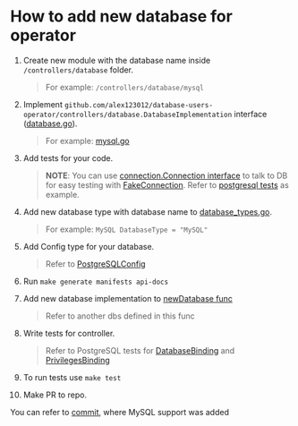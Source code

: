 # How to add new database for operator

1. Create new module with the database name inside `/controllers/database` folder.
    > For example: `/controllers/database/mysql`

1. Implement `github.com/alex123012/database-users-operator/controllers/database.DatabaseImplementation` interface ([database.go](/controllers/database/database.go#L33)).
    > For example: [mysql.go](/controllers/database/mysql/mysql.go#L24)

1. Add tests for your code.
    > **NOTE**: You can use [connection.Connection interface](/controllers/database/connection/common.go#L30) to talk to DB for easy testing with [FakeConnection](/controllers/database/connection/fake.go#L24). Refer to [postgresql tests](/controllers/database/postgresql/postgresql_test.go#L34) as example.

1. Add new database type with database name to [database_types.go](/api/v1alpha1/database_types.go#L27).
    > For example: `MySQL DatabaseType = "MySQL"`

1. Add Config type for your database.
    > Refer to [PostgreSQLConfig](/api/v1alpha1/database_types.go#L53)

1. Run `make generate manifests api-docs `

1. Add new database implementation to [newDatabase func](/controllers/database/database.go#L50)
    > Refer to another dbs defined in this func

1. Write tests for controller.
    > Refer to PostgreSQL tests for [DatabaseBinding](/controllers/databasebinding_controller_test.go) and [PrivilegesBinding](/controllers/privilegesbinding_controller_test.go)

1. To run tests use `make test`

1. Make PR to repo.

You can refer to [commit](https://github.com/alex123012/database-users-operator/commit/a328f5b7e64479193dd2e24b248cd8953495c1a2), where MySQL support was added